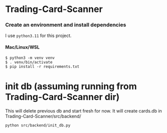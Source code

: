 # Trading-Card-Scanner

### Create an environment and install dependencies

I use `python3.11` for this project.

#### Mac/Linux/WSL

```
$ python3 -m venv venv
$ . venv/bin/activate
$ pip install -r requirements.txt
```

# init db (assuming running from Trading-Card-Scanner dir)

This will delete previous db and start fresh for now. It will create cards.db in Trading-Card-Scanner/src/backend/

`python src/backend/init_db.py `
